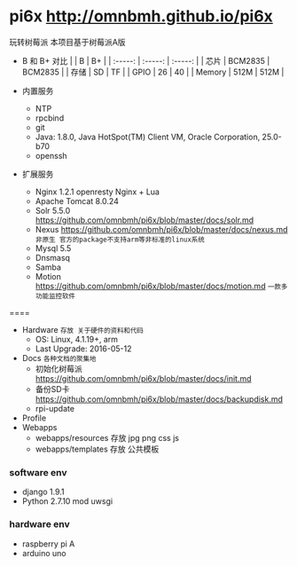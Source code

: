 pi6x <http://omnbmh.github.io/pi6x>
====
玩转树莓派 本项目基于树莓派A版

- B 和 B+ 对比
|         | B       | B+      |
| :-----: | :-----: | :-----: |
| 芯片     | BCM2835 | BCM2835 |
| 存储     | SD      | TF      |
| GPIO    | 26      | 40      |
| Memory  | 512M    | 512M    |

- 内置服务
    - NTP
    - rpcbind
    - git
    - Java: 1.8.0, Java HotSpot(TM) Client VM, Oracle Corporation, 25.0-b70
    - openssh

- 扩展服务
    - Nginx 1.2.1 openresty  Nginx + Lua
    - Apache Tomcat 8.0.24
    - Solr 5.5.0 <https://github.com/omnbmh/pi6x/blob/master/docs/solr.md>
    - Nexus <https://github.com/omnbmh/pi6x/blob/master/docs/nexus.md> `非原生 官方的package不支持arm等非标准的linux系统`
    - Mysql 5.5
    - Dnsmasq
    - Samba
    - Motion <https://github.com/omnbmh/pi6x/blob/master/docs/motion.md>  `一款多功能监控软件`

====
- Hardware `存放 关于硬件的资料和代码`
    - OS: Linux, 4.1.19+, arm
    - Last Upgrade: 2016-05-12
- Docs `各种文档的聚集地`
    - 初始化树莓派 <https://github.com/omnbmh/pi6x/blob/master/docs/init.md>
    - 备份SD卡 <https://github.com/omnbmh/pi6x/blob/master/docs/backupdisk.md>
    - rpi-update
- Profile
- Webapps
    - webapps/resources 存放 jpg png css js
    - webapps/templates 存放 公共模板


### software env
- django 1.9.1
- Python 2.7.10 mod uwsgi 


### hardware env
- raspberry pi A
- arduino uno
